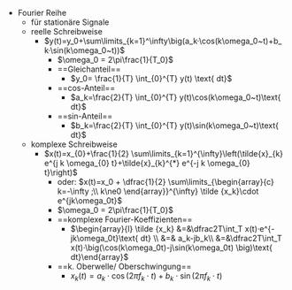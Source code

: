 - Fourier Reihe
	- für stationäre Signale
	- reelle Schreibweise 
		- $y(t)=y_0+\sum\limits_{k=1}^\infty\big(a_k·\cos(k\omega_0~t)+b_k·\sin(k\omega_0~t))$  
			- $\omega_0 = 2\pi\frac{1}{T_0}$ 
			- ==Gleichanteil== 
				- $y_0= \frac{1}{T} \int_{0}^{T} y(t) \text{ dt}$ 
			- ==cos-Anteil== 
				- $a_k=\frac{2}{T} \int_{0}^{T} y(t)\cos(k\omega_0~t)\text{ dt}$ 
			- ==sin-Anteil== 
				- $b_k=\frac{2}{T} \int_{0}^{T} y(t)\sin(k\omega_0~t)\text{ dt}$ 
	- komplexe Schreibweise
		- $x(t)=x_{0}+\frac{1}{2} \sum\limits_{k=1}^{\infty}\left(\tilde{x}_{k} e^{j k \omega_{0} t}+\tilde{x}_{k}^{*} e^{-j k \omega_{0} t}\right)$ 
			- oder: $x(t)=x_0 + \dfrac{1}{2} \sum\limits_{\begin{array}{c} k=-\infty ;\\ k\ne0 \end{array}}^{\infty} \tilde {x_k}\cdot e^{jk\omega_0t}$ 
			- $\omega_0 = 2\pi\frac{1}{T_0}$ 
			- ==komplexe Fourier-Koeffizienten== 
				- $\begin{array}{l} \tilde {x_k} &=&\dfrac2T\int_T x(t)·e^{-jk\omega_0t}\text{ dt} \\ &=& a_k-jb_k\\ &=&\dfrac2T\int_T x(t)·\big(\cos(k\omega_0t)-j\sin(k\omega_0t) \big)\text{ dt}\end{array}$ 
			- ==k. Oberwelle/ Oberschwingung== 
				- $x_k(t) = a_k\cdot \cos(2\pi f_k \cdot t) + b_k\cdot \sin(2\pi f_k \cdot t)$ 

